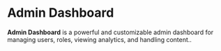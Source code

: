 # Admin Dashboard
**Admin Dashboard** is a powerful and customizable admin dashboard for managing users, roles, viewing analytics, and handling content..



